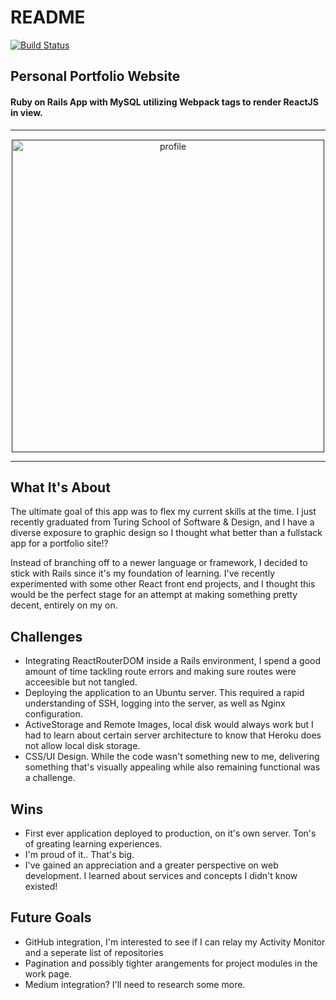 # README
[![Build Status](https://travis-ci.com/colintalex/cta_portfolio.svg?branch=main)](https://travis-ci.com/colintalex/cta_portfolio)


## Personal Portfolio Website

#### Ruby on Rails App with MySQL utilizing Webpack tags to render ReactJS in view.

<hr/>
<p align="center" style="margin-top:15px;">
  <a href="" target="">
    <img src="https://storage.googleapis.com/images_ctaportfolio/dlok3naz6f7hkw27upa941y9llj2?GoogleAccessId=cta-portfolio%40ctaportfolio.iam.gserviceaccount.com&Expires=1614081983&Signature=dJNaLV4gzyv7QA%2B9sVS3SxNw82BJqwcoEVOjTCyyssorYVtG6AZB6HTVUtGEhbM0IlVoXsKJQeFaDdr7nBui%2BHdSrNCq3M2zorXWYzcbb8EBzxG%2Fl98QMypA2l70tURA7pPBSshs7301O1gReUFTBnRTkbvpZSUvV3kNT6s3SEkT5eujKfRu2jYOXdDpdDkgBiNLVw0p7sT9E0GFM9SVi5G42o7TdxeOYvhx3nzeNwrbdXemctAsfvtiTk%2FuehqvcgMZr3maUSdmbl2eEfp5E2XQeqtBKeXWUAqHuxcH7vGt598BkgZHfRpf8qSgqL7Ptsm1X2gEE3MN9U6WIp391g%3D%3D&response-content-disposition=inline%3B+filename%3D%22Screen+Shot+2021-02-22+at+2.16.35+AM.png%22%3B+filename%2A%3DUTF-8%27%27Screen%2520Shot%25202021-02-22%2520at%25202.16.35%2520AM.png&response-content-type=image%2Fpng" alt="profile" height="500"/>
  </a>
</p>
<hr/>

## What It's About 
The ultimate goal of this app was to flex my current skills at the time. I just recently graduated from Turing School of Software & Design, and I have a diverse exposure to graphic design so I thought what better than a fullstack app for a portfolio site!?

Instead of branching off to a newer language or framework, I decided to stick with Rails since it's my foundation of learning. I've recently experimented with some other React front end projects, and I thought this would be the perfect stage for an attempt at making something pretty decent, entirely on my on. 


## Challenges
- Integrating ReactRouterDOM inside a Rails environment, I spend a good amount of time tackling route errors and making sure routes were acceesible but not tangled.
- Deploying the application to an Ubuntu server. This required a rapid understanding of SSH, logging into the server, as well as Nginx configuration.
- ActiveStorage and Remote Images, local disk would always work but I had to learn about certain server architecture to know that Heroku does not allow local disk storage. 
- CSS/UI Design. While the code wasn't something new to me, delivering something that's visually appealing while also remaining functional was a challenge.  

## Wins
- First ever application deployed to production, on it's own server. Ton's of greating learning experiences.
- I'm proud of it.. That's big. 
- I've gained an appreciation and a greater perspective on web development. I learned about services and concepts I didn't know existed!

## Future Goals
- GitHub integration, I'm interested to see if I can relay my Activity Monitor and a seperate list of repositories
- Pagination and possibly tighter arangements for project modules in the work page.
- Medium integration? I'll need to research some more.
